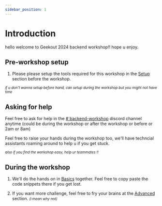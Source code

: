 ```yaml
---
sidebar_position: 1
---
```


# Introduction
hello welcome to Geekout 2024 backend workshop!! hope u enjoy.

## Pre-workshop setup
1. Please please setup the tools required for this workshop in the [Setup](./setup/index.md) section before the workshop.

<small>*if u don't wanna setup before hand, can setup during the workshop but you might not have time*</small>

## Asking for help
Feel free to ask for help in the [# backend-workshop](https://discord.com/channels/1224913680689266749/1224920594408144928) discord channel anytime (could be during the workshop or after the workshop or before or 2am or 8am)

Feel free to raise your hands during the workshop too, we'll have techncial assistants roaming around to help u if you get stuck.

<small>*also if you find the workshop easy, help ur teammates !!*</small>

## During the workshop
1. We'll do the hands on in [Basics](./basics/index.md) together. Feel free to copy paste the code snippets there if you get lost.
 
2. If you want more challenge, feel free to fry your brains at the [Advanced](advanced/index.md) section. <small>*(i mean why not)*</small>


